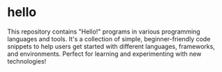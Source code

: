 # hello
This repository contains "Hello!" programs in various programming languages and tools. It's a collection of simple, beginner-friendly code snippets to help users get started with different languages, frameworks, and environments. Perfect for learning and experimenting with new technologies!
